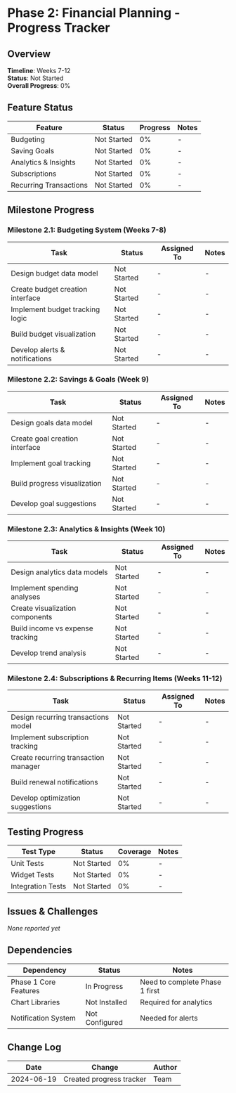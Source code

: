 # Phase 2: Financial Planning - Progress Tracker

## Overview
**Timeline**: Weeks 7-12  
**Status**: Not Started  
**Overall Progress**: 0%

## Feature Status

| Feature | Status | Progress | Notes |
|---------|--------|----------|-------|
| Budgeting | Not Started | 0% | - |
| Saving Goals | Not Started | 0% | - |
| Analytics & Insights | Not Started | 0% | - |
| Subscriptions | Not Started | 0% | - |
| Recurring Transactions | Not Started | 0% | - |

## Milestone Progress

### Milestone 2.1: Budgeting System (Weeks 7-8)

| Task | Status | Assigned To | Notes |
|------|--------|-------------|-------|
| Design budget data model | Not Started | - | - |
| Create budget creation interface | Not Started | - | - |
| Implement budget tracking logic | Not Started | - | - |
| Build budget visualization | Not Started | - | - |
| Develop alerts & notifications | Not Started | - | - |

### Milestone 2.2: Savings & Goals (Week 9)

| Task | Status | Assigned To | Notes |
|------|--------|-------------|-------|
| Design goals data model | Not Started | - | - |
| Create goal creation interface | Not Started | - | - |
| Implement goal tracking | Not Started | - | - |
| Build progress visualization | Not Started | - | - |
| Develop goal suggestions | Not Started | - | - |

### Milestone 2.3: Analytics & Insights (Week 10)

| Task | Status | Assigned To | Notes |
|------|--------|-------------|-------|
| Design analytics data models | Not Started | - | - |
| Implement spending analyses | Not Started | - | - |
| Create visualization components | Not Started | - | - |
| Build income vs expense tracking | Not Started | - | - |
| Develop trend analysis | Not Started | - | - |

### Milestone 2.4: Subscriptions & Recurring Items (Weeks 11-12)

| Task | Status | Assigned To | Notes |
|------|--------|-------------|-------|
| Design recurring transactions model | Not Started | - | - |
| Implement subscription tracking | Not Started | - | - |
| Create recurring transaction manager | Not Started | - | - |
| Build renewal notifications | Not Started | - | - |
| Develop optimization suggestions | Not Started | - | - |

## Testing Progress

| Test Type | Status | Coverage | Notes |
|-----------|--------|----------|-------|
| Unit Tests | Not Started | 0% | - |
| Widget Tests | Not Started | 0% | - |
| Integration Tests | Not Started | 0% | - |

## Issues & Challenges

*None reported yet*

## Dependencies

| Dependency | Status | Notes |
|------------|--------|-------|
| Phase 1 Core Features | In Progress | Need to complete Phase 1 first |
| Chart Libraries | Not Installed | Required for analytics |
| Notification System | Not Configured | Needed for alerts |

## Change Log

| Date | Change | Author |
|------|--------|--------|
| 2024-06-19 | Created progress tracker | Team | 
